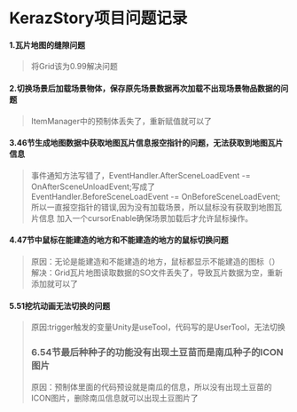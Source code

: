 # KerazStory项目问题记录

#### 1.瓦片地图的缝隙问题

> 将Grid该为0.99解决问题

#### 2.切换场景后加载场景物体，保存原先场景数据再次加载不出现场景物品数据的问题

>ItemManager中的预制体丢失了，重新赋值就可以了
#### 3.46节生成地图数据中获取地图瓦片信息报空指针的问题，无法获取到地图瓦片信息
>事件通知方法写错了，EventHandler.AfterSceneLoadEvent -= OnAfterSceneUnloadEvent;写成了EventHandler.BeforeSceneLoadEvent -= OnBeforeSceneLoadEvent; 所以一直报空指针的错误,因为没有加载场景，所以鼠标没有获取到地图瓦片信息 加入一个cursorEnable确保场景加载后才允许鼠标操作。
#### 4.47节中鼠标在能建造的地方和不能建造的地方的鼠标切换问题
>原因：无论是能建造和不能建造的地方，鼠标都显示不能建造的图标（）
> 解决：Grid瓦片地图读取数据的SO文件丢失了，导致瓦片数据为空，重新添加就可以了
#### 5.51挖坑动画无法切换的问题
>原因:trigger触发的变量Unity是useTool，代码写的是UserTool，无法切换
> ### 6.54节最后种种子的功能没有出现土豆苗而是南瓜种子的ICON图片
> 原因：预制体里面的代码预设就是南瓜的信息，所以没有出现土豆苗的ICON图片，删除南瓜信息就可以出现土豆图片了